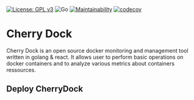 [![License: GPL v3](https://img.shields.io/badge/License-GPLv3-blue.svg)](https://www.gnu.org/licenses/gpl-3.0)
![Go](https://github.com/CherryDock/CherryDock/workflows/Go/badge.svg)
[![Maintainability](https://api.codeclimate.com/v1/badges/05f40aad1870fa973aa9/maintainability)](https://codeclimate.com/github/CherryDock/CherryDock/maintainability)
[![codecov](https://codecov.io/gh/CherryDock/CherryDock/branch/dev/graph/badge.svg)](https://codecov.io/gh/CherryDock/CherryDock)

<h1>Cherry Dock</h1>
Cherry Dock is an open source docker monitoring and management tool written in golang & react. It allows user to perform basic 
operations on docker containers and to analyze various metrics about containers ressources. 


<h2>Deploy CherryDock</h2>

